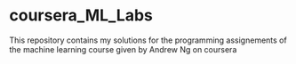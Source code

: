 # coursera_ML_Labs
This repository contains my solutions for the programming assignements of the machine learning course given by Andrew Ng on coursera
